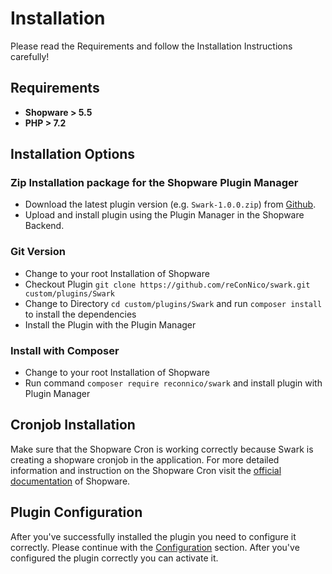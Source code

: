 # Installation

Please read the Requirements and follow the Installation Instructions carefully!

## Requirements

* **Shopware > 5.5**
* **PHP > 7.2**

## Installation Options

### Zip Installation package for the Shopware Plugin Manager
* Download the latest plugin version (e.g. ```Swark-1.0.0.zip```) from [Github](https://github.com/delegate-arkworld/swark/releases).
* Upload and install plugin using the Plugin Manager in the Shopware Backend.

### Git Version
* Change to your root Installation of Shopware
* Checkout Plugin ```git clone https://github.com/reConNico/swark.git custom/plugins/Swark```
* Change to Directory ```cd custom/plugins/Swark``` and run ```composer install``` to install the dependencies
* Install the Plugin with the Plugin Manager

### Install with Composer
* Change to your root Installation of Shopware
* Run command ```composer require reconnico/swark``` and install plugin with Plugin Manager

## Cronjob Installation

Make sure that the Shopware Cron is working correctly because Swark is creating a shopware cronjob in the application. For more detailed information and instruction on the Shopware Cron visit the [official documentation](https://docs.shopware.com/en/shopware-5-en/settings/system-cronjobs) of Shopware.

## Plugin Configuration

After you've successfully installed the plugin you need to configure it correctly. Please continue with the [Configuration](/configuration/) section. After you've configured the plugin correctly you can activate it.
